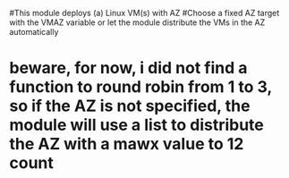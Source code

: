 #This module deploys (a) Linux VM(s) with AZ
#Choose a fixed AZ target with the VMAZ variable or let the module distribute the VMs in the AZ automatically
# beware, for now, i did not find a function to round robin from 1 to 3, so if the AZ is not specified, the module will use a list to distribute the AZ with a mawx value to 12 count
